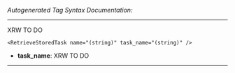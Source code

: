 _Autogenerated Tag Syntax Documentation:_

---
XRW TO DO

```
<RetrieveStoredTask name="(string)" task_name="(string)" />
```

-   **task_name**: XRW TO DO

---
